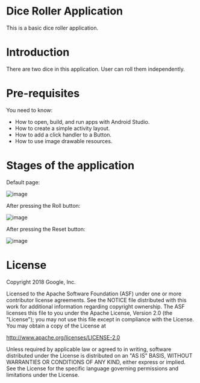 # Dice Roller Application
This is a basic dice roller application.

# Introduction
There are two dice in this application. User can roll them independently.

# Pre-requisites
You need to know:

- How to open, build, and run apps with Android Studio.
- How to create a simple activity layout.
- How to add a click handler to a Button.
- How to use image drawable resources.
  
# Stages of the application
Default page:

![image](https://user-images.githubusercontent.com/56687124/90895896-73ddbf80-e3cb-11ea-92e8-1092bf9852f5.png)

After pressing the Roll button:

![image](https://user-images.githubusercontent.com/56687124/90896136-d0d97580-e3cb-11ea-87e8-fb523bba18eb.png)

After pressing the Reset button:

![image](https://user-images.githubusercontent.com/56687124/90895896-73ddbf80-e3cb-11ea-92e8-1092bf9852f5.png)


# License
Copyright 2018 Google, Inc.

Licensed to the Apache Software Foundation (ASF) under one or more contributor license agreements. See the NOTICE file distributed with this work for additional information regarding copyright ownership. The ASF licenses this file to you under the Apache License, Version 2.0 (the "License"); you may not use this file except in compliance with the License. You may obtain a copy of the License at

http://www.apache.org/licenses/LICENSE-2.0

Unless required by applicable law or agreed to in writing, software distributed under the License is distributed on an "AS IS" BASIS, WITHOUT WARRANTIES OR CONDITIONS OF ANY KIND, either express or implied. See the License for the specific language governing permissions and limitations under the License.
